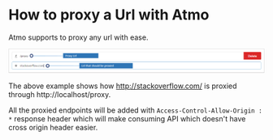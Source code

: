 # How to proxy a Url with Atmo
Atmo supports to proxy any url with ease.

![Widget Frame](./images/ProxyEndpoint.PNG)

The above example shows how http://stackoverflow.com/ is proxied through http://localhost/proxy.

All the proxied endpoints will be added with `Access-Control-Allow-Origin : *` response header which will make consuming API which doesn't have cross origin header easier.